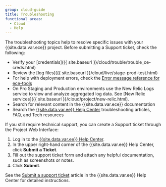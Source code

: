 ```yaml
---
group: cloud-guide
title: Troubleshooting
functional_areas:
  - Cloud
  - Help
---
```


The troubleshooting topics help to resolve specific issues with your {{site.data.var.ece}} project. Before submitting a Support ticket, check the following:

-  Verify your [credentials]({{ site.baseurl }}/cloud/trouble/trouble_ce-creds.html)
-  Review the [log files]({{ site.baseurl }}/cloud/live/stage-prod-test.html)
-  For help with deployment errors, check the [Error message reference for ece-tools]({{site.baseurl}}/cloud/reference/ece-tools-error-reference.html)
-  On Pro Staging and Production environments use the New Relic Logs service to view and analyze aggregated log data. See [New Relic services]({{ site.baseurl }}/cloud/project/new-relic.html).
-  Search for relevant content in the {{site.data.var.ece}} documentation
-  Search the [{{site.data.var.ee}} Help Center](https://support.magento.com/hc/en-us) troubleshooting articles, FAQ, and Tech resources

If you still require technical support, you can create a Support ticket through the Project Web Interface:

1. Log in to the [{{site.data.var.ee}} Help Center](https://support.magento.com/hc/en-us).
1. In the upper right-hand corner of the {{site.data.var.ee}} Help Center, click **Submit a Ticket**.
1. Fill out the support ticket form and attach any helpful documentation, such as screenshots or notes.
1. Click **Submit**.

See the [Submit a support ticket](https://support.magento.com/hc/en-us/articles/360000913794#submit-ticket) article in the {{site.data.var.ee}} Help Center for detailed instructions.
